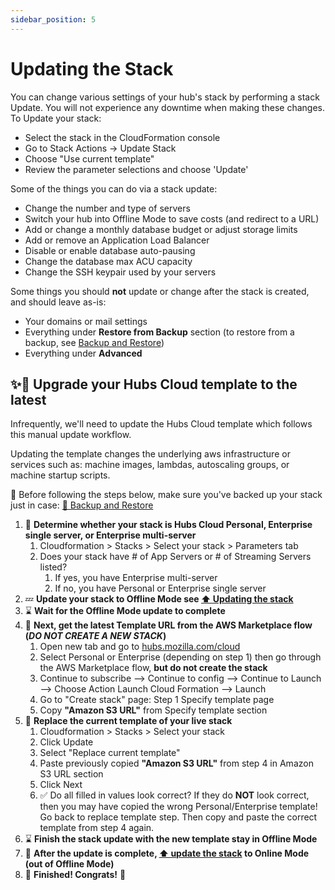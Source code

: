 ```yaml
---
sidebar_position: 5
---
```


# Updating the Stack

You can change various settings of your hub's stack by performing a stack Update. You will not experience any downtime when making these changes. To Update your stack:

- Select the stack in the CloudFormation console
- Go to Stack Actions -> Update Stack
- Choose "Use current template"
- Review the parameter selections and choose 'Update'

Some of the things you can do via a stack update:

- Change the number and type of servers
- Switch your hub into Offline Mode to save costs (and redirect to a URL)
- Add or change a monthly database budget or adjust storage limits
- Add or remove an Application Load Balancer
- Disable or enable database auto-pausing
- Change the database max ACU capacity
- Change the SSH keypair used by your servers

Some things you should **not** update or change after the stack is created, and should leave as-is:

- Your domains or mail settings
- Everything under **Restore from Backup** section (to restore from a backup, see [Backup and Restore](./backup-and-restore.md))
- Everything under **Advanced**

## ✨📝 Upgrade your Hubs Cloud template to the latest

Infrequently, we'll need to update the Hubs Cloud template which follows this manual update workflow.

Updating the template changes the underlying aws infrastructure or services such as: machine images, lambdas, autoscaling groups, or machine startup scripts.

💾 Before following the steps below, make sure you've backed up your stack just in case: [💾 Backup and Restore](./backup-and-restore.md)

1. 🔎 **Determine whether your stack is Hubs Cloud Personal, Enterprise single server, or Enterprise multi-server**
   1. Cloudformation > Stacks > Select your stack > Parameters tab
   1. Does your stack have # of App Servers or # of Streaming Servers listed?
      1. If yes, you have Enterprise multi-server
      1. If no, you have Personal or Enterprise single server
1. 💤 **Update your stack to Offline Mode see [⬆️ Updating the stack](./updating-the-stack.md)**
1. ⌛ **Wait for the Offline Mode update to complete**
1. 📎 **Next, get the latest Template URL from the AWS Marketplace flow (_DO NOT CREATE A NEW STACK_)**
   1. Open new tab and go to [hubs.mozilla.com/cloud](https://hubs.mozilla.com/cloud)
   1. Select Personal or Enterprise (depending on step 1) then go through the AWS Marketplace flow, **but do not create the stack**
   1. Continue to subscribe --> Continue to config --> Continue to Launch --> Choose Action Launch Cloud Formation --> Launch
   1. Go to "Create stack" page: Step 1 Specify template page
   1. Copy **"Amazon S3 URL"** from Specify template section
1. 📝 **Replace the current template of your live stack**
   1. Cloudformation > Stacks > Select your stack
   1. Click Update
   1. Select "Replace current template"
   1. Paste previously copied **"Amazon S3 URL"** from step 4 in Amazon S3 URL section
   1. Click Next
   1. ✅ Do all filled in values look correct? If they do **NOT** look correct, then you may have copied the wrong Personal/Enterprise template! Go back to replace template step. Then copy and paste the correct template from step 4 again.
1. ⌛ **Finish the stack update with the new template stay in Offline Mode**
1. 🌅 **After the update is complete, [⬆️ update the stack](./updating-the-stack.md) to Online Mode (out of Offline Mode)**
1. 🎉 **Finished! Congrats!** 🎉

